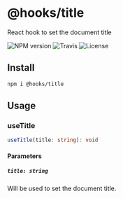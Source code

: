 # @hooks/title

React hook to set the document title

![NPM version](https://img.shields.io/npm/v/@hooks/title?style=flat-square)
![Travis](https://img.shields.io/travis/com/simmo/hooks?style=flat-square)
![License](https://img.shields.io/npm/l/@hooks/title?style=flat-square)

## Install

```bash
npm i @hooks/title
```

## Usage

### useTitle

```ts
useTitle(title: string): void
```

#### Parameters

##### `title: string`

Will be used to set the document title.
